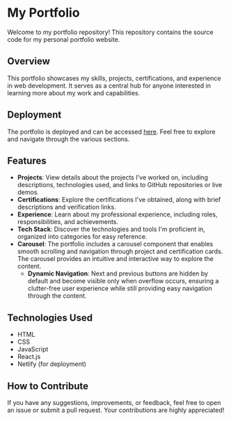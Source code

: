# My Portfolio

Welcome to my portfolio repository! This repository contains the source code for my personal portfolio website.

## Overview

This portfolio showcases my skills, projects, certifications, and experience in web development. It serves as a central hub for anyone interested in learning more about my work and capabilities.

## Deployment

The portfolio is deployed and can be accessed [here](https://khamseaffan.com/). Feel free to explore and navigate through the various sections.

## Features

- **Projects**: View details about the projects I've worked on, including descriptions, technologies used, and links to GitHub repositories or live demos.
- **Certifications**: Explore the certifications I've obtained, along with brief descriptions and verification links.
- **Experience**: Learn about my professional experience, including roles, responsibilities, and achievements.
- **Tech Stack**: Discover the technologies and tools I'm proficient in, organized into categories for easy reference.
- **Carousel**: The portfolio includes a carousel component that enables smooth scrolling and navigation through project and certification cards. The carousel provides an intuitive and interactive way to explore the content.
  - **Dynamic Navigation**: Next and previous buttons are hidden by default and become visible only when overflow occurs, ensuring a clutter-free user experience while still providing easy navigation through the content.

## Technologies Used

- HTML
- CSS
- JavaScript
- React.js
- Netlify (for deployment)

## How to Contribute

If you have any suggestions, improvements, or feedback, feel free to open an issue or submit a pull request. Your contributions are highly appreciated!



